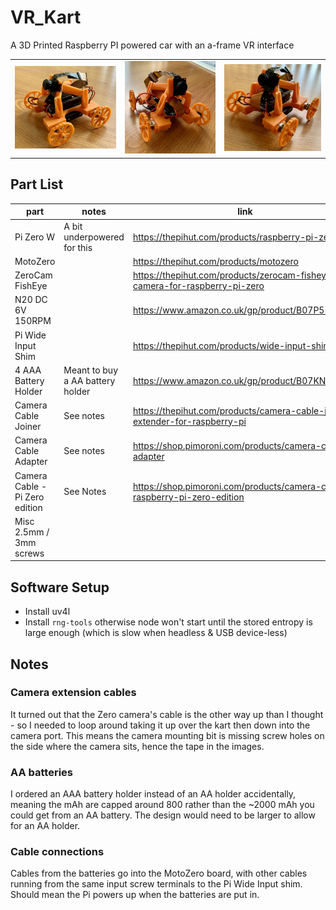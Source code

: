 # VR_Kart

A 3D Printed Raspberry PI powered car with an a-frame VR interface

|                                             |                                             |                                             |
| ------------------------------------------- | ------------------------------------------- | ------------------------------------------- |
| ![Kart Image 1](/readme_images/kart_1.jpeg) | ![Kart Image 3](/readme_images/kart_3.jpeg) | ![Kart Image 2](/readme_images/kart_2.jpeg) |

## Part List

| part                           | notes                            | link                                                                        |
| ------------------------------ | -------------------------------- | --------------------------------------------------------------------------- |
| Pi Zero W                      | A bit underpowered for this      | https://thepihut.com/products/raspberry-pi-zero-w                           |
| MotoZero                       |                                  | https://thepihut.com/products/motozero                                      |
| ZeroCam FishEye                |                                  | https://thepihut.com/products/zerocam-fisheye-camera-for-raspberry-pi-zero  |
| N20 DC 6V 150RPM               |                                  | https://www.amazon.co.uk/gp/product/B07P55RLX5                              |
| Pi Wide Input Shim             |                                  | https://thepihut.com/products/wide-input-shim                               |
| 4 AAA Battery Holder           | Meant to buy a AA battery holder | https://www.amazon.co.uk/gp/product/B07KN2P7PD/                             |
| Camera Cable Joiner            | See notes                        | https://thepihut.com/products/camera-cable-joiner-extender-for-raspberry-pi |
| Camera Cable Adapter           | See notes                        | https://shop.pimoroni.com/products/camera-cable-adapter                     |
| Camera Cable - Pi Zero edition | See Notes                        | https://shop.pimoroni.com/products/camera-cable-raspberry-pi-zero-edition   |
| Misc 2.5mm / 3mm screws        |                                  |                                                                             |

## Software Setup

- Install uv4l
- Install `rng-tools` otherwise node won't start until the stored entropy is large enough (which is slow when headless & USB device-less)

## Notes

### Camera extension cables

It turned out that the Zero camera's cable is the other way up than I thought - so I needed to loop around taking it up over the kart then down into the camera port. This means the camera mounting bit is missing screw holes on the side where the camera sits, hence the tape in the images.

### AA batteries

I ordered an AAA battery holder instead of an AA holder accidentally, meaning the mAh are capped around 800 rather than the ~2000 mAh you could get from an AA battery. The design would need to be larger to allow for an AA holder.

### Cable connections

Cables from the batteries go into the MotoZero board, with other cables running from the same input screw terminals to the Pi Wide Input shim. Should mean the Pi powers up when the batteries are put in.
